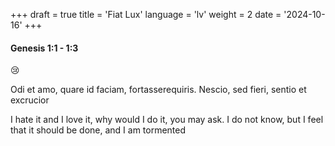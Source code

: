 +++
draft = true
title = 'Fiat Lux'
language = 'lv'
weight = 2
date = '2024-10-16'
+++

#### Genesis 1:1 - 1:3

😢

Odi et amo, quare id faciam, fortasserequiris. Nescio, sed fieri, sentio et excrucior

I hate it and I love it, why would I do it, you may ask.  I do not know, but I feel that it should be done, and I am tormented
